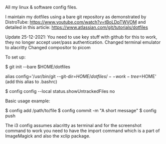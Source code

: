 All my linux & software config files.

I maintain my dotfiles using a bare git repository as demonstrated by DistroTube: https://www.youtube.com/watch?v=tBoLDpTWVOM and detailed in this article: https://www.atlassian.com/git/tutorials/dotfiles

Update 25-12-2021: 
  You need to use key stuff with github for this to work, they no longer accept user/pass authentication.
  Changed terminal emulator to alacritty
  Changed compositor to picom

To set up:

$ git init --bare $HOME/dotfiles 

alias config='/usr/bin/git --git-dir=$HOME/dotfiles/ --work-tree=$HOME' (add this alias to .bashrc) 

$ config config --local status.showUntrackedFiles no

Basic usage example:

$ config add /path/to/file 
$ config commit -m "A short message" 
$ config push

The i3 config assumes alacritty as terminal and for the screenshot command to work you need to have the import command which is a part of ImageMagick and also the xclip package.
